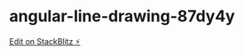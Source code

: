 # angular-line-drawing-87dy4y

[Edit on StackBlitz ⚡️](https://stackblitz.com/edit/angular-line-drawing-87dy4y)